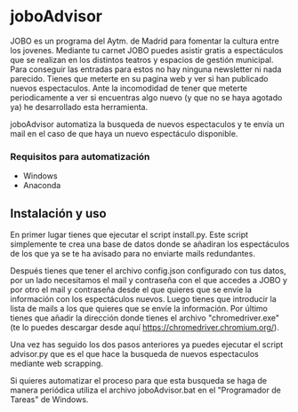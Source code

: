 # joboAdvisor

JOBO es un programa del Aytm. de Madrid para fomentar la cultura entre los jovenes. Mediante tu carnet JOBO puedes asistir gratis a espectáculos que se realizan en los distintos 
teatros y espacios de gestión municipal. Para conseguir las entradas para estos no hay ninguna newsletter ni nada parecido. Tienes que meterte en su pagina web y ver si han 
publicado nuevos espectaculos. Ante la incomodidad de tener que meterte periodicamente a ver si encuentras algo nuevo (y que no se haya agotado ya) he desarrollado esta
herramienta. 

joboAdvisor automatiza la busqueda de nuevos espectaculos y te envía un mail en el caso de que haya un nuevo espectáculo disponible.

### Requisitos para automatización

- Windows
- Anaconda

## Instalación y uso

En primer lugar tienes que ejecutar el script install.py. Este script simplemente te crea una base de datos donde se añadiran los espectáculos de los que ya se te ha avisado
para no enviarte mails redundantes.

Después tienes que tener el archivo config.json configurado con tus datos, por un lado necesitamos el mail y contraseña con el que accedes a JOBO y por otro el mail y contraseña
desde el que quieres que se envíe la información con los espectáculos nuevos. Luego tienes que introducir la lista de mails a los que quieres que se envíe la información. Por
último tienes que añadir la dirección donde tienes el archivo "chromedriver.exe" (te lo puedes descargar desde aquí https://chromedriver.chromium.org/).

Una vez has seguido los dos pasos anteriores ya puedes ejecutar el script advisor.py que es el que hace la busqueda de nuevos espectaculos mediante web scrapping. 

Si quieres automatizar el proceso para que esta busqueda se haga de manera periódica utiliza el archivo joboAdvisor.bat en el "Programador de Tareas" de Windows. 
